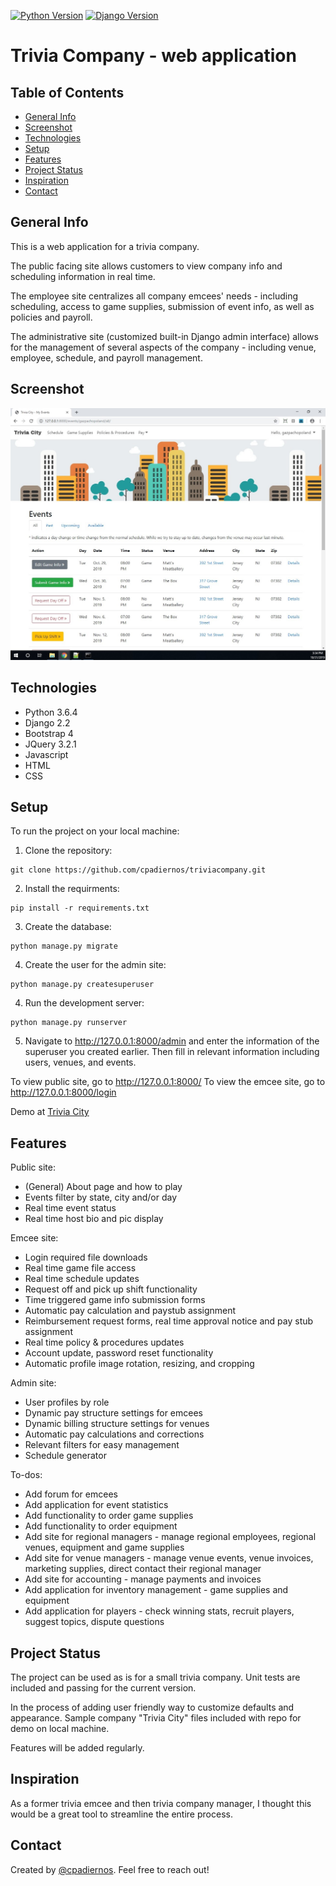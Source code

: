 [![Python Version](https://img.shields.io/badge/python-3.6-brightgreen.svg)](https://python.org)
[![Django Version](https://img.shields.io/badge/django-2.2-brightgreen.svg)](https://djangoproject.com)

# Trivia Company - web application

## Table of Contents

* [General Info](#general-info)
* [Screenshot](#screenshot)
* [Technologies](#technologies)
* [Setup](#setup)
* [Features](#features)
* [Project Status](#project-status)
* [Inspiration](#inspiration)
* [Contact](#contact)

## General Info
This is a web application for a trivia company.

The public facing site allows customers to view company info and scheduling information in real time.

The employee site centralizes all company emcees' needs - including scheduling, access to game supplies, submission of event info, as well as policies and payroll.

The administrative site (customized built-in Django admin interface) allows for the management of several aspects of the company - including venue, employee, schedule, and payroll management.

## Screenshot
![Emcee Schedule](./images/emcee_schedule.jpg)

## Technologies
* Python 3.6.4
* Django 2.2 
* Bootstrap 4
* JQuery 3.2.1
* Javascript
* HTML
* CSS

## Setup
To run the project on your local machine:

1. Clone the repository:
```
git clone https://github.com/cpadiernos/triviacompany.git
```

2. Install the requirments:
```
pip install -r requirements.txt
```

3. Create the database:
```
python manage.py migrate
```

4. Create the user for the admin site:
```
python manage.py createsuperuser
```

4. Run the development server:
```
python manage.py runserver
```

5. Navigate to http://127.0.0.1:8000/admin and enter the information of the superuser you created earlier. Then fill in relevant information including users, venues, and events.

To view public site, go to http://127.0.0.1:8000/
To view the emcee site, go to http://127.0.0.1:8000/login

Demo at [Trivia City]()

## Features
Public site:
* (General) About page and how to play
* Events filter by state, city and/or day
* Real time event status
* Real time host bio and pic display

Emcee site:
* Login required file downloads
* Real time game file access
* Real time schedule updates
* Request off and pick up shift functionality
* Time triggered game info submission forms
* Automatic pay calculation and paystub assignment
* Reimbursement request forms, real time approval notice and pay stub assignment
* Real time policy & procedures updates
* Account update, password reset functionality
* Automatic profile image rotation, resizing, and cropping

Admin site:
* User profiles by role
* Dynamic pay structure settings for emcees
* Dynamic billing structure settings for venues
* Automatic pay calculations and corrections
* Relevant filters for easy management
* Schedule generator

To-dos:
* Add forum for emcees
* Add application for event statistics
* Add functionality to order game supplies
* Add functionality to order equipment
* Add site for regional managers - manage regional employees, regional venues, equipment and game supplies
* Add site for venue managers - manage venue events, venue invoices, marketing supplies, direct contact their regional manager
* Add site for accounting - manage payments and invoices
* Add application for inventory management -  game supplies and equipment
* Add application for players - check winning stats, recruit players, suggest topics, dispute questions

## Project Status
The project can be used as is for a small trivia company. Unit tests are included and passing for the current version.

In the process of adding user friendly way to customize defaults and appearance. Sample company "Trivia City" files included with repo for demo on local machine.

Features will be added regularly.

## Inspiration
As a former trivia emcee and then trivia company manager, I thought this would be a great tool to streamline the entire process.

## Contact
Created by [@cpadiernos](). Feel free to reach out!
